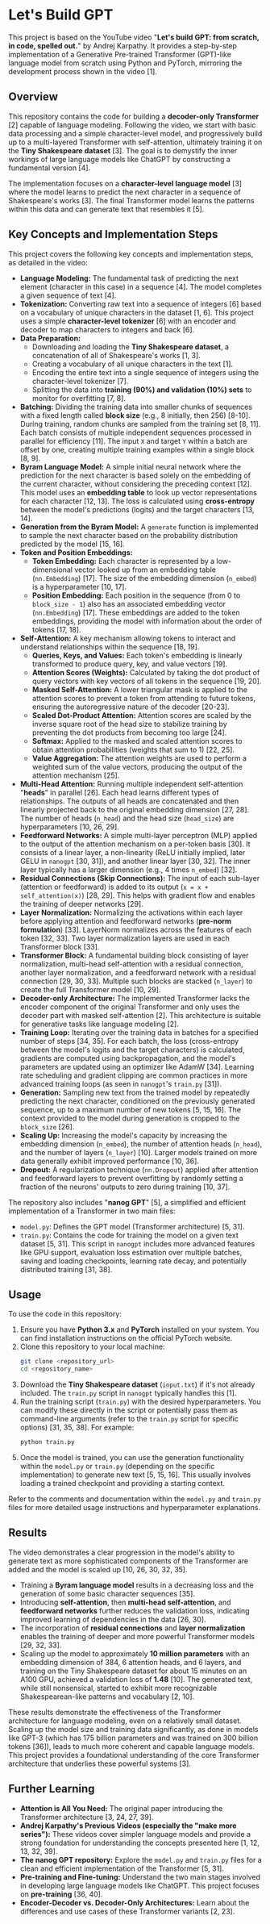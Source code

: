 # Let's Build GPT

This project is based on the YouTube video "**Let's build GPT: from scratch, in code, spelled out.**" by Andrej Karpathy. It provides a step-by-step implementation of a Generative Pre-trained Transformer (GPT)-like language model from scratch using Python and PyTorch, mirroring the development process shown in the video [1].

## Overview

This repository contains the code for building a **decoder-only Transformer** [2] capable of language modeling. Following the video, we start with basic data processing and a simple character-level model, and progressively build up to a multi-layered Transformer with self-attention, ultimately training it on the **Tiny Shakespeare dataset** [3]. The goal is to demystify the inner workings of large language models like ChatGPT by constructing a fundamental version [4].

The implementation focuses on a **character-level language model** [3] where the model learns to predict the next character in a sequence of Shakespeare's works [3]. The final Transformer model learns the patterns within this data and can generate text that resembles it [5].

## Key Concepts and Implementation Steps

This project covers the following key concepts and implementation steps, as detailed in the video:

*   **Language Modeling:** The fundamental task of predicting the next element (character in this case) in a sequence [4]. The model completes a given sequence of text [4].
*   **Tokenization:** Converting raw text into a sequence of integers [6] based on a vocabulary of unique characters in the dataset [1, 6]. This project uses a simple **character-level tokenizer** [6] with an encoder and decoder to map characters to integers and back [6].
*   **Data Preparation:**
    *   Downloading and loading the **Tiny Shakespeare dataset**, a concatenation of all of Shakespeare's works [1, 3].
    *   Creating a vocabulary of all unique characters in the text [1].
    *   Encoding the entire text into a single sequence of integers using the character-level tokenizer [7].
    *   Splitting the data into **training (90%) and validation (10%) sets** to monitor for overfitting [7, 8].
*   **Batching:** Dividing the training data into smaller chunks of sequences with a fixed length called **block size** (e.g., 8 initially, then 256) [8-10]. During training, random chunks are sampled from the training set [8, 11]. Each batch consists of multiple independent sequences processed in parallel for efficiency [11]. The input `X` and target `Y` within a batch are offset by one, creating multiple training examples within a single block [8, 9].
*   **Byram Language Model:** A simple initial neural network where the prediction for the next character is based solely on the embedding of the current character, without considering the preceding context [12]. This model uses an **embedding table** to look up vector representations for each character [12, 13]. The loss is calculated using **cross-entropy** between the model's predictions (logits) and the target characters [13, 14].
*   **Generation from the Byram Model:** A `generate` function is implemented to sample the next character based on the probability distribution predicted by the model [15, 16].
*   **Token and Position Embeddings:**
    *   **Token Embedding:** Each character is represented by a low-dimensional vector looked up from an embedding table (`nn.Embedding`) [17]. The size of the embedding dimension (`n_embed`) is a hyperparameter [10, 17].
    *   **Position Embedding:** Each position in the sequence (from 0 to `block_size - 1`) also has an associated embedding vector (`nn.Embedding`) [17]. These embeddings are added to the token embeddings, providing the model with information about the order of tokens [17, 18].
*   **Self-Attention:** A key mechanism allowing tokens to interact and understand relationships within the sequence [18, 19].
    *   **Queries, Keys, and Values:** Each token's embedding is linearly transformed to produce query, key, and value vectors [19].
    *   **Attention Scores (Weights):** Calculated by taking the dot product of query vectors with key vectors of all tokens in the sequence [19, 20].
    *   **Masked Self-Attention:** A lower triangular mask is applied to the attention scores to prevent a token from attending to future tokens, ensuring the autoregressive nature of the decoder [20-23].
    *   **Scaled Dot-Product Attention:** Attention scores are scaled by the inverse square root of the head size to stabilize training by preventing the dot products from becoming too large [24].
    *   **Softmax:** Applied to the masked and scaled attention scores to obtain attention probabilities (weights that sum to 1) [22, 25].
    *   **Value Aggregation:** The attention weights are used to perform a weighted sum of the value vectors, producing the output of the attention mechanism [25].
*   **Multi-Head Attention:** Running multiple independent self-attention "**heads**" in parallel [26]. Each head learns different types of relationships. The outputs of all heads are concatenated and then linearly projected back to the original embedding dimension [27, 28]. The number of heads (`n_head`) and the head size (`head_size`) are hyperparameters [10, 26, 29].
*   **Feedforward Networks:** A simple multi-layer perceptron (MLP) applied to the output of the attention mechanism on a per-token basis [30]. It consists of a linear layer, a non-linearity (ReLU initially implied, later GELU in `nanogpt` [30, 31]), and another linear layer [30, 32]. The inner layer typically has a larger dimension (e.g., 4 times `n_embed`) [32].
*   **Residual Connections (Skip Connections):** The input of each sub-layer (attention or feedforward) is added to its output (`x = x + self_attention(x)`) [28, 29]. This helps with gradient flow and enables the training of deeper networks [29].
*   **Layer Normalization:** Normalizing the activations within each layer before applying attention and feedforward networks (**pre-norm formulation**) [33]. LayerNorm normalizes across the features of each token [32, 33]. Two layer normalization layers are used in each Transformer block [33].
*   **Transformer Block:** A fundamental building block consisting of layer normalization, multi-head self-attention with a residual connection, another layer normalization, and a feedforward network with a residual connection [29, 30, 33]. Multiple such blocks are stacked (`n_layer`) to create the full Transformer model [10, 29].
*   **Decoder-only Architecture:** The implemented Transformer lacks the encoder component of the original Transformer and only uses the decoder part with masked self-attention [2]. This architecture is suitable for generative tasks like language modeling [2].
*   **Training Loop:** Iterating over the training data in batches for a specified number of steps [34, 35]. For each batch, the loss (cross-entropy between the model's logits and the target characters) is calculated, gradients are computed using backpropagation, and the model's parameters are updated using an optimizer like AdamW [34]. Learning rate scheduling and gradient clipping are common practices in more advanced training loops (as seen in `nanogpt`'s `train.py` [31]).
*   **Generation:** Sampling new text from the trained model by repeatedly predicting the next character, conditioned on the previously generated sequence, up to a maximum number of new tokens [5, 15, 16]. The context provided to the model during generation is cropped to the `block_size` [26].
*   **Scaling Up:** Increasing the model's capacity by increasing the embedding dimension (`n_embed`), the number of attention heads (`n_head`), and the number of layers (`n_layer`) [10]. Larger models trained on more data generally exhibit improved performance [10, 36].
*   **Dropout:** A regularization technique (`nn.Dropout`) applied after attention and feedforward layers to prevent overfitting by randomly setting a fraction of the neurons' outputs to zero during training [10, 37].

The repository also includes "**nanog GPT**" [5], a simplified and efficient implementation of a Transformer in two main files:
*   `model.py`: Defines the GPT model (Transformer architecture) [5, 31].
*   `train.py`: Contains the code for training the model on a given text dataset [5, 31]. This script in `nanogpt` includes more advanced features like GPU support, evaluation loss estimation over multiple batches, saving and loading checkpoints, learning rate decay, and potentially distributed training [31, 38].

## Usage

To use the code in this repository:

1.  Ensure you have **Python 3.x** and **PyTorch** installed on your system. You can find installation instructions on the official PyTorch website.
2.  Clone this repository to your local machine:
    ```bash
    git clone <repository_url>
    cd <repository_name>
    ```
3.  Download the **Tiny Shakespeare dataset** (`input.txt`) if it's not already included. The `train.py` script in `nanogpt` typically handles this [1].
4.  Run the training script (`train.py`) with the desired hyperparameters. You can modify these directly in the script or potentially pass them as command-line arguments (refer to the `train.py` script for specific options) [31, 35, 38]. For example:
    ```bash
    python train.py
    ```
5.  Once the model is trained, you can use the generation functionality within the `model.py` or `train.py` (depending on the specific implementation) to generate new text [5, 15, 16]. This usually involves loading a trained checkpoint and providing a starting context.

Refer to the comments and documentation within the `model.py` and `train.py` files for more detailed usage instructions and hyperparameter explanations.

## Results

The video demonstrates a clear progression in the model's ability to generate text as more sophisticated components of the Transformer are added and the model is scaled up [10, 26, 30, 32, 35].

*   Training a **Byram language model** results in a decreasing loss and the generation of some basic character sequences [35].
*   Introducing **self-attention**, then **multi-head self-attention**, and **feedforward networks** further reduces the validation loss, indicating improved learning of dependencies in the data [26, 30].
*   The incorporation of **residual connections** and **layer normalization** enables the training of deeper and more powerful Transformer models [29, 32, 33].
*   Scaling up the model to approximately **10 million parameters** with an embedding dimension of 384, 6 attention heads, and 6 layers, and training on the Tiny Shakespeare dataset for about 15 minutes on an A100 GPU, achieved a validation loss of **1.48** [10]. The generated text, while still nonsensical, started to exhibit more recognizable Shakespearean-like patterns and vocabulary [2, 10].

These results demonstrate the effectiveness of the Transformer architecture for language modeling, even on a relatively small dataset. Scaling up the model size and training data significantly, as done in models like GPT-3 (which has 175 billion parameters and was trained on 300 billion tokens [36]), leads to much more coherent and capable language models. This project provides a foundational understanding of the core Transformer architecture that underlies these powerful systems [3].

## Further Learning

*   **Attention is All You Need:** The original paper introducing the Transformer architecture [3, 24, 27, 39].
*   **Andrej Karpathy's Previous Videos (especially the "make more series"):** These videos cover simpler language models and provide a strong foundation for understanding the concepts presented here [1, 12, 13, 32, 39].
*   **The nanog GPT repository:** Explore the `model.py` and `train.py` files for a clean and efficient implementation of the Transformer [5, 31].
*   **Pre-training and Fine-tuning:** Understand the two main stages involved in developing large language models like ChatGPT. This project focuses on **pre-training** [36, 40].
*   **Encoder-Decoder vs. Decoder-Only Architectures:** Learn about the differences and use cases of these Transformer variants [2, 23].